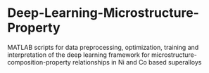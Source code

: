 # Deep-Learning-Microstructure-Property
MATLAB scripts for data preprocessing, optimization, training and interpretation of the deep learning framework for microstructure-composition-property relationships in Ni and Co based superalloys 
